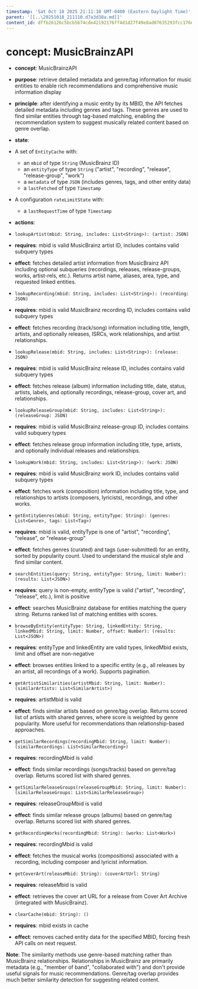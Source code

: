 ```yaml
---
timestamp: 'Sat Oct 18 2025 21:11:10 GMT-0400 (Eastern Daylight Time)'
parent: '[[..\20251018_211110.d7a3d38a.md]]'
content_id: dffb26126c5bcb5674cde42192176ff4d1d27f49e8ad07635293fcc176e6c378
---
```


# concept: MusicBrainzAPI

* **concept**: MusicBrainzAPI

* **purpose**: retrieve detailed metadata and genre/tag information for music entities to enable rich recommendations and comprehensive music information display

* **principle**: after identifying a music entity by its MBID, the API fetches detailed metadata including genres and tags. These genres are used to find similar entities through tag-based matching, enabling the recommendation system to suggest musically related content based on genre overlap.

* **state**:

* A set of `EntityCache` with:
  * an `mbid` of type `String` (MusicBrainz ID)
  * an `entityType` of type `String` ("artist", "recording", "release", "release-group", "work")
  * a `metadata` of type `JSON` (includes genres, tags, and other entity data)
  * a `lastFetched` of type `Timestamp`

* A configuration `rateLimitState` with:
  * a `lastRequestTime` of type `Timestamp`

* **actions**:

* `lookupArtist(mbid: String, includes: List<String>): (artist: JSON)`

* **requires**: mbid is valid MusicBrainz artist ID, includes contains valid subquery types

* **effect**: fetches detailed artist information from MusicBrainz API including optional subqueries (recordings, releases, release-groups, works, artist-rels, etc.). Returns artist name, aliases, area, type, and requested linked entities.

* `lookupRecording(mbid: String, includes: List<String>): (recording: JSON)`

* **requires**: mbid is valid MusicBrainz recording ID, includes contains valid subquery types

* **effect**: fetches recording (track/song) information including title, length, artists, and optionally releases, ISRCs, work relationships, and artist relationships.

* `lookupRelease(mbid: String, includes: List<String>): (release: JSON)`

* **requires**: mbid is valid MusicBrainz release ID, includes contains valid subquery types

* **effect**: fetches release (album) information including title, date, status, artists, labels, and optionally recordings, release-group, cover art, and relationships.

* `lookupReleaseGroup(mbid: String, includes: List<String>): (releaseGroup: JSON)`

* **requires**: mbid is valid MusicBrainz release-group ID, includes contains valid subquery types

* **effect**: fetches release group information including title, type, artists, and optionally individual releases and relationships.

* `lookupWork(mbid: String, includes: List<String>): (work: JSON)`

* **requires**: mbid is valid MusicBrainz work ID, includes contains valid subquery types

* **effect**: fetches work (composition) information including title, type, and relationships to artists (composers, lyricists), recordings, and other works.

* `getEntityGenres(mbid: String, entityType: String): (genres: List<Genre>, tags: List<Tag>)`

* **requires**: mbid is valid, entityType is one of "artist", "recording", "release", or "release-group"

* **effect**: fetches genres (curated) and tags (user-submitted) for an entity, sorted by popularity count. Used to understand the musical style and find similar content.

* `searchEntities(query: String, entityType: String, limit: Number): (results: List<JSON>)`

* **requires**: query is non-empty, entityType is valid ("artist", "recording", "release", etc.), limit is positive

* **effect**: searches MusicBrainz database for entities matching the query string. Returns ranked list of matching entities with scores.

* `browseByEntity(entityType: String, linkedEntity: String, linkedMbid: String, limit: Number, offset: Number): (results: List<JSON>)`

* **requires**: entityType and linkedEntity are valid types, linkedMbid exists, limit and offset are non-negative

* **effect**: browses entities linked to a specific entity (e.g., all releases by an artist, all recordings of a work). Supports pagination.

* `getArtistSimilarities(artistMbid: String, limit: Number): (similarArtists: List<SimilarArtist>)`

* **requires**: artistMbid is valid

* **effect**: finds similar artists based on genre/tag overlap. Returns scored list of artists with shared genres, where score is weighted by genre popularity. More useful for recommendations than relationship-based approaches.

* `getSimilarRecordings(recordingMbid: String, limit: Number): (similarRecordings: List<SimilarRecording>)`

* **requires**: recordingMbid is valid

* **effect**: finds similar recordings (songs/tracks) based on genre/tag overlap. Returns scored list with shared genres.

* `getSimilarReleaseGroups(releaseGroupMbid: String, limit: Number): (similarReleaseGroups: List<SimilarReleaseGroup>)`

* **requires**: releaseGroupMbid is valid

* **effect**: finds similar release groups (albums) based on genre/tag overlap. Returns scored list with shared genres.

* `getRecordingWorks(recordingMbid: String): (works: List<Work>)`

* **requires**: recordingMbid is valid

* **effect**: fetches the musical works (compositions) associated with a recording, including composer and lyricist information.

* `getCoverArt(releaseMbid: String): (coverArtUrl: String)`

* **requires**: releaseMbid is valid

* **effect**: retrieves the cover art URL for a release from Cover Art Archive (integrated with MusicBrainz).

* `clearCache(mbid: String): ()`

* **requires**: mbid exists in cache

* **effect**: removes cached entity data for the specified MBID, forcing fresh API calls on next request.

**Note**: The similarity methods use genre-based matching rather than MusicBrainz relationships. Relationships in MusicBrainz are primarily metadata (e.g., "member of band", "collaborated with") and don't provide useful signals for music recommendations. Genre/tag overlap provides much better similarity detection for suggesting related content.

